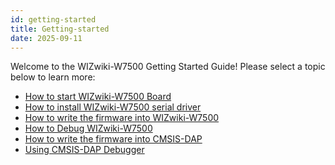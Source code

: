 ```yaml
---
id: getting-started
title: Getting-started
date: 2025-09-11
---
```


Welcome to the WIZwiki-W7500 Getting Started Guide!
Please select a topic below to learn more:

- [How to start WIZwiki-W7500 Board](./How_to_start_WIZwiki_W7500_Board.md)
- [How to install WIZwiki-W7500 serial driver](./How_to_install_WIZwiki_W7500_serial_driver.md)
- [How to write the firmware into WIZwiki-W7500](./How_to_write_the_firmware_into_WIZwiki_W7500.md)
- [How to Debug WIZwiki-W7500](./How_to_debug_Wizwiki_W7500.md)
- [How to write the firmware into CMSIS-DAP](./How_to_write_the_firmware_into_CMSIS_DAP.md)
- [Using CMSIS-DAP Debugger](./Using_the_CMSIS-DAP.md)